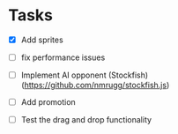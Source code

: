 # Tasks

- [x] Add sprites

- [ ] fix performance issues

- [ ] Implement AI opponent (Stockfish) (https://github.com/nmrugg/stockfish.js)

- [ ] Add promotion

- [ ] Test the drag and drop functionality
